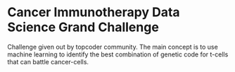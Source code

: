 # Cancer Immunotherapy Data Science Grand Challenge

Challenge given out by topcoder community. The main concept is to use machine learning to identify the best combination of genetic code for t-cells that can battle cancer-cells.
